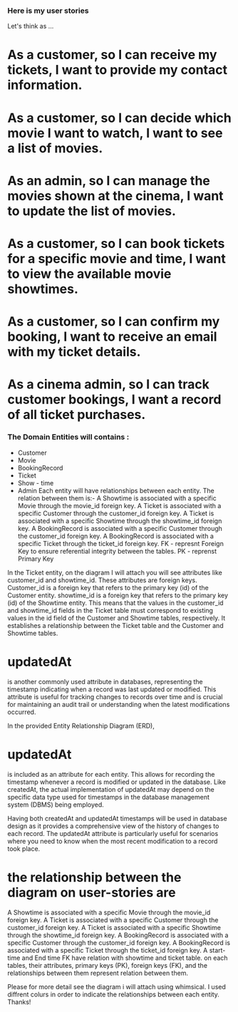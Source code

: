 ### Here is my user stories 
Let's think as ...
# As a customer, so I can receive my tickets, I want to provide my contact information.
# As a customer, so I can decide which movie I want to watch, I want to see a list of movies.
# As an admin, so I can manage the movies shown at the cinema, I want to update the list of movies.
# As a customer, so I can book tickets for a specific movie and time, I want to view the available movie showtimes.
# As a customer, so I can confirm my booking, I want to receive an email with my ticket details.
# As a cinema admin, so I can track customer bookings, I want a record of all ticket purchases.
### The Domain Entities will contains : 

- Customer 
- Movie
- BookingRecord
- Ticket
- Show - time
- Admin 
 Each entity will have relationships between each entity. 
 The relation between them is:-
A Showtime is associated with a specific Movie through the movie_id foreign key.
A Ticket is associated with a specific Customer through the customer_id foreign key.
A Ticket is associated with a specific Showtime through the showtime_id foreign key.
A BookingRecord is associated with a specific Customer through the customer_id foreign key.
A BookingRecord is associated with a specific Ticket through the ticket_id foreign key.
FK - represnt Foreign Key to ensure referential integrity between the tables.
PK - reprenst Primary Key

In the Ticket entity, on the diagram I will attach you will see attributes like customer_id and showtime_id. These attributes are foreign keys. Customer_id is a foreign key that refers to the primary key (id) of the Customer entity.
showtime_id is a foreign key that refers to the primary key (id) of the Showtime entity. This means that the values in the customer_id and showtime_id fields in the Ticket table must correspond to existing values in the id field of the Customer and Showtime tables, respectively. It establishes a relationship between the Ticket table and the Customer and Showtime tables.

# updatedAt 
is another commonly used attribute in databases, representing the timestamp indicating when a record was last updated or modified. This attribute is useful for tracking changes to records over time and is crucial for maintaining an audit trail or understanding when the latest modifications occurred.

In the provided Entity Relationship Diagram (ERD), 
# updatedAt
 is included as an attribute for each entity. This allows for recording the timestamp whenever a record is modified or updated in the database. Like createdAt, the actual implementation of updatedAt may depend on the specific data type used for timestamps in the database management system (DBMS) being employed.

Having both createdAt and updatedAt timestamps will be used in database design as it provides a comprehensive view of the history of changes to each record. The updatedAt attribute is particularly useful for scenarios where you need to know when the most recent modification to a record took place.

# the relationship between the diagram on user-stories are
A Showtime is associated with a specific Movie through the movie_id foreign key.
A Ticket is associated with a specific Customer through the customer_id foreign key.
A Ticket is associated with a specific Showtime through the showtime_id foreign key.
A BookingRecord is associated with a specific Customer through the customer_id foreign key.
A BookingRecord is associated with a specific Ticket through the ticket_id foreign key.
A start-time and End time FK have relation with showtime and ticket table.
on each tables, their attributes, primary keys (PK), foreign keys (FK), and the relationships between them represent relation between them.

Please for more detail see the diagram i will attach using whimsical. I used diffrent colurs in order to indicate the relationships between each entity. Thanks!
